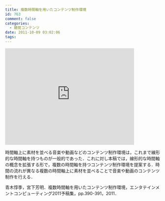 ```yaml
---
title: 複数時間軸を用いたコンテンツ制作環境
id: 763
comment: false
categories:
  - 聴覚コンテンツ
date: 2011-10-09 03:02:06
tags:
---
```



<iframe width="420" height="315" src="https://www.youtube.com/embed/0Ocu5VIdzdc" frameborder="0" allowfullscreen></iframe>



時間軸上に素材を並べる音楽や動画などのコンテンツ制作環境は，これまで線形的な時間軸を持つものが一般的であった．これに対し本稿では，線形的な時間軸の概念を拡張する形で，複数の時間軸を持つコンテンツ制作環境を提案する．時間の流れが異なる複数の時間軸上に素材を並べることで音楽や動画のコンテンツ制作を行える．

青木惇季，宮下芳明．複数時間軸を用いたコンテンツ制作環境，エンタテインメントコンピューティング2011予稿集，pp.390-391，2011．
